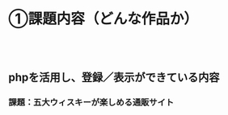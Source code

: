 <h1>①課題内容（どんな作品か）</h1>
<br>
<br> 
<h2>phpを活用し、登録／表示ができている内容</h2>
<h3>課題：五大ウィスキーが楽しめる通販サイト</h3>
<a href="http://with-food.site/ec2/index.php" target="_blank>リンク</a>
<br>
<br>
<h6>確認方法</h6>
<p>C:\xampp\htdocs 以下にフォルダごとコピー</p>
<p>xamppを起動</P>
<p>PHPMyAdminから、DB：gs_db／table：ec2_tableを作成</p>
<p>テーブル内に枠を用意（id, country, category, item, value, description, fname, indate）</p>
<p>index.phpを開く<p>
<br> 
<br> 
<h1>②工夫した点・こだわった点</h1>
<p>ウィスキーの画像・原産国・カテゴリー・商品名・価格・特徴・画像・追加した時間を登録できるようにした</p>
<p>ウィスキーの画像を選択して、カート追加できるようにした</p>
<p>好きなウィスキーのカテゴリー（スコッチなど）をカテゴリーで選べるようにした</p>
<p>若い人に飲んでもらいたいのでポップなデザインで親しみができそうなデザインにした</p>
<br> 
<br> 
<h1>③質問・疑問（あれば）</h1>
<p>今回はテーブルを一つで設計したが、今後は注文・商品・顧客・カートなどデータを分ける必要があるがそのときに重要視すべき視点を教えてください。どのような考え方でテーブルを分けて、関連付けをするか。イメージ出来なかったのでレビュー会の時に教えてください！</p>
<br> 
<br>
<h1>④その他（感想、シェアしたいことなんでも）</h1>
<p>今回作成したものをベースに今後はもっと機能の追加などを試してみたい。またlaravelを使うともっとシンプルになるかと思いつつ、、、まずはphpに専念して構築したので今後は勉強していきたいと思った。。。<p>
  
